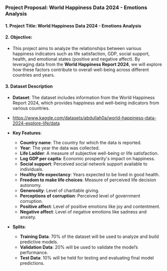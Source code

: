 ### **Project Proposal: World Happiness Data 2024 - Emotions Analysis**

#### 1. **Project Title**: World Happiness Data 2024 - Emotions Analysis
   
#### 2. **Objective**: 

   - This project aims to analyze the relationships between various happiness indicators such as life satisfaction, GDP, social support, health, and emotional states (positive and negative affect). By leveraging data from the **World Happiness Report 2024**, we will explore how these factors contribute to overall well-being across different countries and years.

#### 3. **Dataset Description**
   - **Dataset**: The dataset includes information from the World Happiness Report 2024, which provides happiness and well-being indicators from various countries. 
   - https://www.kaggle.com/datasets/abdullah0a/world-happiness-data-2024-explore-life/data
   - **Key Features**:
     - **Country name**: The country for which the data is reported.
     - **Year**: The year the data was collected.
     - **Life Ladder**: A measure of subjective well-being or life satisfaction.
     - **Log GDP per capita**: Economic prosperity's impact on happiness.
     - **Social support**: Perceived social network support available to individuals.
     - **Healthy life expectancy**: Years expected to be lived in good health.
     - **Freedom to make life choices**: Measure of perceived life decision autonomy.
     - **Generosity**: Level of charitable giving.
     - **Perceptions of corruption**: Perceived level of government corruption.
     - **Positive affect**: Level of positive emotions like joy and contentment.
     - **Negative affect**: Level of negative emotions like sadness and anxiety.

   - **Splits**:
     - **Training Data**: 70% of the dataset will be used to analyze and build predictive models.
     - **Validation Data**: 20% will be used to validate the model’s performance.
     - **Test Data**: 10% will be held for testing and evaluating final model predictions.

